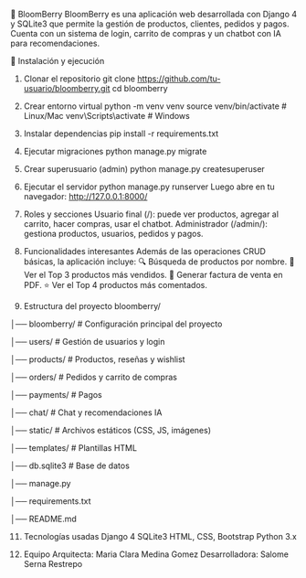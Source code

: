 🌸 BloomBerry
BloomBerry es una aplicación web desarrollada con Django 4 y SQLite3 que permite la gestión de productos, clientes, pedidos y pagos.
Cuenta con un sistema de login, carrito de compras y un chatbot con IA para recomendaciones.

🚀 Instalación y ejecución
1. Clonar el repositorio
git clone https://github.com/tu-usuario/bloomberry.git
cd bloomberry

2. Crear entorno virtual
python -m venv venv
source venv/bin/activate   # Linux/Mac
venv\Scripts\activate      # Windows

3. Instalar dependencias
pip install -r requirements.txt

4. Ejecutar migraciones
python manage.py migrate

5. Crear superusuario (admin)
python manage.py createsuperuser

6. Ejecutar el servidor
python manage.py runserver
Luego abre en tu navegador:
http://127.0.0.1:8000/

7. Roles y secciones
Usuario final (/): puede ver productos, agregar al carrito, hacer compras, usar el chatbot.
Administrador (/admin/): gestiona productos, usuarios, pedidos y pagos.

8. Funcionalidades interesantes
Además de las operaciones CRUD básicas, la aplicación incluye:
🔍 Búsqueda de productos por nombre.
🛒 Ver el Top 3 productos más vendidos.
📄 Generar factura de venta en PDF.
⭐ Ver el Top 4 productos más comentados.

9. Estructura del proyecto
bloomberry/

│── bloomberry/       # Configuración principal del proyecto

│── users/            # Gestión de usuarios y login

│── products/         # Productos, reseñas y wishlist

│── orders/           # Pedidos y carrito de compras

│── payments/         # Pagos

│── chat/             # Chat y recomendaciones IA

│── static/           # Archivos estáticos (CSS, JS, imágenes)

│── templates/        # Plantillas HTML

│── db.sqlite3        # Base de datos

│── manage.py

│── requirements.txt

│── README.md

11. Tecnologías usadas
Django 4
SQLite3
HTML, CSS, Bootstrap
Python 3.x

12. Equipo
Arquitecta: Maria Clara Medina Gomez
Desarrolladora: Salome Serna Restrepo

